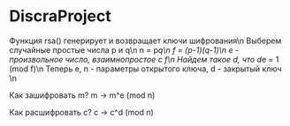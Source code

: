 # DiscraProject
Функция rsa() генерирует и возвращает ключи шифрования\n
Выберем случайные простые числа p и q\n
n = p*q\n
f = (p-1)(q-1)\n
e - произвольное число, взаимнопростое с f\n
Найдем такое d, что d*e = 1 (mod f)\n
Теперь e, n - параметры открытого ключа, d - закрытый ключ \n

Как зашифровать m?
m -> m^e (mod n)

Как расшифровать c?
c -> c^d (mod n)
